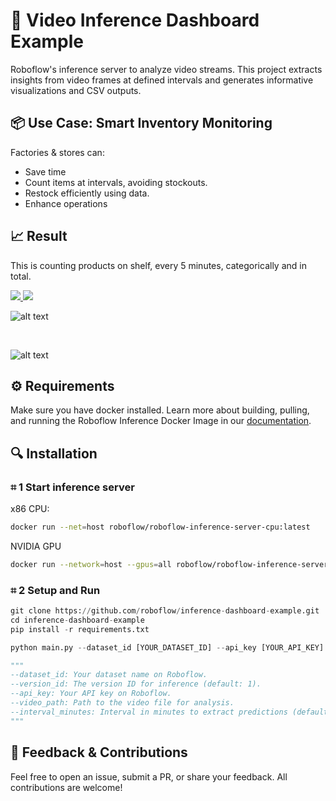 # 🤖 Video Inference Dashboard Example 

Roboflow's inference server to analyze video streams. This project extracts insights from video frames at defined intervals and generates informative visualizations and CSV outputs.

##  📦 Use Case: Smart Inventory Monitoring

Factories & stores can:

- Save time
- Count items at intervals, avoiding stockouts.
- Restock efficiently using data.
- Enhance operations 

## 📈 Result 

This is counting products on shelf, every 5 minutes, categorically and in total.

<a href="https://universe.roboflow.com/roboflow-ngkro/shelf-product">
    <img src="https://app.roboflow.com/images/download-dataset-badge.svg"></img>
</a>
<a href="https://universe.roboflow.com/roboflow-ngkro/shelf-product/model/">
    <img src="https://app.roboflow.com/images/try-model-badge.svg"></img>
</a>

<br/>

![alt text](https://storage.googleapis.com/com-roboflow-marketing/objects_by_class_over_time.png "Title")

<br/>

![alt text](https://storage.googleapis.com/com-roboflow-marketing/objects_over_time_d.png "Title")

##  ⚙️ Requirements

Make sure you have docker installed. Learn more about building, pulling, and running the Roboflow Inference Docker Image in our [documentation](https://roboflow.github.io/inference/quickstart/docker/).

## 🔍 Installation 

### **⌗ 1 Start inference server**
x86 CPU:

```bash
docker run --net=host roboflow/roboflow-inference-server-cpu:latest
```
NVIDIA GPU
```bash
docker run --network=host --gpus=all roboflow/roboflow-inference-server-gpu:latest
```

### **⌗ 2 Setup and Run**
```python
git clone https://github.com/roboflow/inference-dashboard-example.git
cd inference-dashboard-example
pip install -r requirements.txt
```

```python
python main.py --dataset_id [YOUR_DATASET_ID] --api_key [YOUR_API_KEY] --video_path [PATH_TO_VIDEO] --interval_minutes [INTERVAL_IN_MINUTES]

"""
--dataset_id: Your dataset name on Roboflow.
--version_id: The version ID for inference (default: 1).
--api_key: Your API key on Roboflow.
--video_path: Path to the video file for analysis.
--interval_minutes: Interval in minutes to extract predictions (default: 1).
"""
```

## 🦾 Feedback & Contributions

Feel free to open an issue, submit a PR, or share your feedback. All contributions are welcome!
